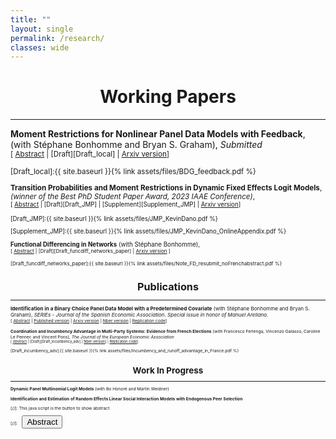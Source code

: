 ```yaml
---
title: ""
layout: single
permalink: /research/
classes: wide
---
```



# <center> Working Papers  </center>
- - -

**Moment Restrictions for Nonlinear Panel Data Models with Feedback**, (with Stéphane Bonhomme and Bryan S. Graham), *Submitted*  <br />
<small>[ <a href="#/" onclick="visib('feedback')">Abstract</a> | [Draft][Draft_local] | [Arxiv version][Arxiv_paper]] 

<div id="feedback" style="display: none; text-align: justify; line-height: 1.2" ><small>
Many panel data methods place strong a priori restrictions on feedback: how past outcomes, covariates, and heterogeneity map into future covariate levels. In semi-parametric models we characterize the set of all moment functions that are robust to unrestricted feedback and heterogeneity. We provide results for finite-dimenisonal parameters and average effects, and show how to use our characterization for efficiency analysis. We illustrate the approach in the multi-spell mixed proportional hazard duration model and through additional novel examples. 
</small><br><br/></div>

[Draft_local]:{{ site.baseurl }}{% link assets/files/BDG_feedback.pdf %}

[Arxiv_paper]: https://arxiv.org/abs/2506.12569


**Transition Probabilities and Moment Restrictions in Dynamic Fixed Effects Logit Models**, *(winner of the Best PhD Student Paper Award, 2023 IAAE Conference)*, <br />
<small>[ <a href="#/" onclick="visib('DFEL')">Abstract</a> | [Draft][Draft_JMP] | [Supplement][Supplement_JMP] | [Arxiv version][Arxiv_DFEL_paper]] 

<div id="DFEL" style="display: none; text-align: justify; line-height: 1.2" ><small>
This paper introduces a new method to derive moment restrictions in dynamic discrete choice models with strictly exogenous regressors, fixed effects and logistic errors. We show how the structure of logit probabilities and basic properties of rational fractions can be used to construct moment functions free of the fixed effects in a way that scales naturally with the lag order and the number of observed periods. We demonstrate the approach in binary response models of arbitrary lag order, first-order panel vector autoregressions and dynamic multinomial logit models. The semiparametric efficiency bound is characterized for the leading binary case with one lag. 
Finally, we illustrate our results in an application investigating the dynamics of drug consumption among young people.
</small><br><br/></div>

[Draft_JMP]:{{ site.baseurl }}{% link assets/files/JMP_KevinDano.pdf %}

[Supplement_JMP]:{{ site.baseurl }}{% link assets/files/JMP_KevinDano_OnlineAppendix.pdf %}

[Arxiv_DFEL_paper]: http://arxiv.org/abs/2303.00083

**Functional Differencing in Networks** (with Stéphane Bonhomme),  <br />
<small>[ <a href="#/" onclick="visib('funcdiff_networks')">Abstract</a> | [Draft][Draft_funcdiff_networks_paper] | [Arxiv version][Arxiv_funcdiff_networks_paper] ] 

<div id="funcdiff_networks" style="display: none; text-align: justify; line-height: 1.2" ><small>
Economic interactions often occur in networks where heterogeneous agents (such as workers or firms) sort and produce. However, most existing estimation approaches either require the network to be dense, which is at odds with many empirical networks, or they require restricting the form of heterogeneity and the network formation process. We show how the functional differencing approach introduced by Bonhomme (2012) in the context of panel data, can be applied in network settings to derive moment restrictions on model parameters and average effects. Those restrictions are valid irrespective of the form of heterogeneity, and they hold in both dense and sparse networks. We illustrate the analysis with linear and nonlinear models of matched employer-employee data, in the spirit of the model introduced by Abowd, Kramarz, and Margolis (1999).
</small><br><br/></div>

[Draft_funcdiff_networks_paper]:{{ site.baseurl }}{% link assets/files/Note_FD_resubmit_noFrenchabstract.pdf %}

[Arxiv_funcdiff_networks_paper]: https://arxiv.org/abs/2307.11484


# <center> Publications  </center>
- - -

**Identification in a Binary Choice Panel Data Model with a Predetermined Covariate** (with Stéphane Bonhomme and Bryan S. Graham), *SERIEs - Journal of the Spanish Economic Association. Special issue in honor of Manuel Arellano.* <br />
<small>[ <a href="#/" onclick="visib('series')">Abstract</a> | [Published version][Published_paper] | [Arxiv version][Arxiv_series_paper] | [Nber version][Nber_series_paper] | [Replication code][replication_julia]] 

<div id="series" style="display: none; text-align: justify; line-height: 1.2" ><small>
We study identification in a binary choice panel data model with a single predetermined binary covariate (i.e., a covariate sequentially exogenous conditional on lagged outcomes and covariates). The choice model is indexed by a scalar parameter, whereas the distribution of unit-specific heterogeneity, as well as the feedback process that maps lagged outcomes into future covariate realizations, are left unrestricted. We provide a simple condition under which the model parameter is never point-identified, no matter the number of time periods available. At the same time, we show in simulations that its identified set can remain informative suggesting that meaningful learning is possible even in short panels with feedback.
</small><br><br/></div>

[Published_paper]: https://link.springer.com/article/10.1007/s13209-023-00290-2

[Arxiv_series_paper]:  https://arxiv.org/abs/2301.05733

[Nber_series_paper]: https://www.nber.org/papers/w31027

[replication_julia]: https://github.com/kevindano/Bonhomme-Dano-Graham-SERIES


**Coordination and Incumbency Advantage in Multi-Party Systems: Evidence from French Elections** (with Francesco Ferlenga, Vincenzo Galasso, Caroline Le Pennec and Vincent Pons), *The Journal of the European Economic Association* <br />
<small>[ <a href="#/" onclick="visib('incumbency')">Abstract</a>  | [Draft][Draft_incumbency_adv] | [Nber version][Nber_incumbency_adv]] | [Replication code][replication_stata]] </small>


<div id="incumbency" style="display: none; text-align: justify; line-height: 1.2" ><small>
In theory, free and fair elections can improve the selection of politicians and incentivize them to exert effort. In practice, incumbency advantage and coordination issues may lead to the (re)election of bad politicians. We ask whether these two forces compound each other. Using an RDD in French two-round local and parliamentary elections, we find that winning an election increases candidates' chances to win the next election by 25.1 percentage points. Close winners are more likely to run again and more likely to win, conditional on running, than close losers. Incumbents run a more personalized campaign communication and face fewer ideologically close competitors, indicating that parties on the winning side coordinate more effectively than the losing side. A complementary RDD reveals that candidates who marginally qualify for the runoff also rally voters, but without affecting the number of competitors on their side. We conclude that party coordination and voters rallying candidates who won or gained visibility in an election both contribute to their success in future races, absent any actual difference in quality with candidates on the losing side.
</small><br><br/></div>

[Draft_incumbency_adv]:{{ site.baseurl }}{% link assets/files/Incumbency_and_runoff_advantage_in_France.pdf %}

[Nber_incumbency_adv]: https://www.nber.org/papers/w30541

[replication_stata]: https://zenodo.org/records/14071530


# <center> Work In Progress  </center>
- - -

**Dynamic Panel Multinomial Logit Models** (with Bo Honoré and Martin Weidner)

**Identification and Estimation of Random Effects Linear Social Interaction Models with Endogenous Peer Selection**  



[//]: This java script is the button to show abstract
 <script>
  function visib(id) {
   var x = document.getElementById(id);
   if (x.style.display === "block") {
     x.style.display = "none";
   } else {
     x.style.display = "block";
   }
 }
 </script>

 [//]:&emsp;<button onclick="visib('polariz')" class="btn btn--inverse btn--small">Abstract</button>
 